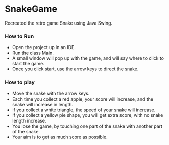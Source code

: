 # SnakeGame
Recreated the retro game Snake using Java Swing. 

### How to Run
- Open the project up in an IDE.
- Run the class Main.
- A small window will pop up with the game, and will say where to click to start the game.
- Once you click start, use the arrow keys to direct the snake.

### How to play
- Move the snake with the arrow keys.
- Each time you collect a red apple, your score will increase, and the snake will increase in length.
- If you collect a white triangle, the speed of your snake will increase.
- If you collect a yellow pie shape, you will get extra score, with no snake length increase.
- You lose the game, by touching one part of the snake with another part of the snake.
- Your aim is to get as much score as possible.

